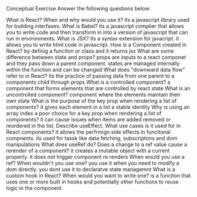 Conceptual Exercise
Answer the following questions below:

What is React? When and why would you use it? its a javascript library used for building interfases.
What is Babel? its a javascript complier that allows you to write code and then transform in into a version of javascript that can run in environments.
What is JSX? its a syntax extension for javacript. it allows you to write html code in javascript.
How is a Component created in React? by definig a funciton or class and it returns jsx
What are some difference between state and props? props are inputs to a react componet and they pass down a parent component. states are managed internally within the function and can be changed
What does "downward data flow" refer to in React? its the practice of passing data from one parent to a components child through props
What is a controlled component? a component that forms elements that are controlled by react state
What is an uncontrolled component? component where the elements maintain their own state
What is the purpose of the key prop when rendering a list of components? it gives each element in a list a stable identity
Why is using an array index a poor choice for a key prop when rendering a list of components? it can cause issues when items are added removed or reordered in the list.
Describe useEffect. What use cases is it used for in React components? it allows the perfrmign side effects in funcitonal compnents. its used for tassk like data fetching, subscriptons and dom manipulations
What does useRef do? Does a change to a ref value cause a rerender of a component? it creates a mutable object with a current property. it does not trigger component re renders
When would you use a ref? When wouldn't you use one? you use it when you need to modify a dom directly. you dont use it to declaratve state managemnt
What is a custom hook in React? When would you want to write one? is a funciton that uses one or more built in hooks and potentially other functions to reuse logic in the component.